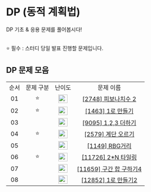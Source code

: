 # DP (동적 계획법)

DP 기초 & 응용 문제를 풀어봅시다!


 <br/>
⭐ 필수 : 스터디 당일 발표 진행할 문제입니다.
 <br/>

## DP 문제 모음

<table>
<tbody>
<tr>
<td align="center">순서</td>
<td align="center">문제 구분</td>
<td align="center">난이도</td>
<td align="center">문제 이름</td>

</tr>
<tr>
<td align="center">01</td>
<td align="center">⭐</td>
<td align="center"><img src="https://d2gd6pc034wcta.cloudfront.net/tier/5.svg" width="25px" height="23px" /></td>
<td align="center"><a href="https://www.acmicpc.net/problem/2748">[2748] 피보나치수 2</a></td>

</tr>
<tr>
<td align="center">02</td>
<td align="center">⭐</td>
<td align="center"><img src="https://d2gd6pc034wcta.cloudfront.net/tier/8.svg" width="25px" height="23px" /></td>
<td align="center"><a href="https://www.acmicpc.net/problem/1463">[1463] 1로 만들기 </a></td>

</tr>
<tr>
<td align="center">03</td>
<td align="center"></td>
<td align="center"><img src="https://d2gd6pc034wcta.cloudfront.net/tier/8.svg" width="25px" height="23px" /></td>
<td align="center"><a href="https://www.acmicpc.net/problem/9095">[9095] 1,2,3 더하기 </a></td>

</tr>
<tr>
<td align="center">04</td>
<td align="center">⭐</td>
<td align="center"><img src="https://d2gd6pc034wcta.cloudfront.net/tier/8.svg" width="25px" height="23px" /></td>
<td align="center"><a href="https://www.acmicpc.net/problem/2579">[2579] 계단 오르기</a></td>

</tr>
<tr>
<td align="center">05</td>
<td align="center"></td>
<td align="center"><img src="https://d2gd6pc034wcta.cloudfront.net/tier/10.svg" width="25px" height="23px" /></td>
<td align="center"><a href="https://www.acmicpc.net/problem/1149">[1149] RBG거리</a></td>

</tr>
<tr>
<td align="center">06</td>
<td align="center">⭐</td>
<td align="center"><img src="https://d2gd6pc034wcta.cloudfront.net/tier/8.svg" width="25px" height="23px" /></td>
<td align="center"><a href="https://www.acmicpc.net/problem/11726">[11726] 2*N 타일링 </a></td>

</tr>
<tr>
<td align="center">07</td>
<td align="center"></td>
<td align="center"><img src="https://d2gd6pc034wcta.cloudfront.net/tier/8.svg" width="25px" height="23px" /></td>
<td align="center"><a href="https://www.acmicpc.net/problem/11659">[11659] 구간 합 구하기4 </a></td>

</tr>
<tr>
<td align="center">08</td>
<td align="center"></td>
<td align="center"><img src="https://d2gd6pc034wcta.cloudfront.net/tier/10.svg" width="25px" height="23px" /></td>
<td align="center"><a href="https://www.acmicpc.net/problem/12852">[12852] 1로 만들기2 </a></td>

</tr>
</tbody>
</table>
